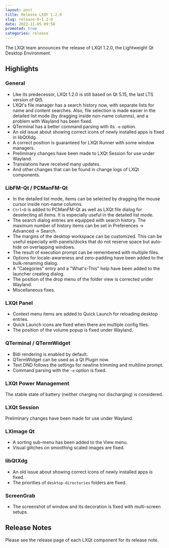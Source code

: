 ```yaml
---
layout: post
title: Release LXQt 1.2.0
slug: release-0-1.2-0
date: 2022-11-05 09:50
promoted: true
categories: release
---
```


The LXQt team announces the release of LXQt 1.2.0, the Lightweight Qt Desktop Environment.

## Highlights

### General

 * Like its predecessor, LXQt 1.2.0 is still based on Qt 5.15, the last LTS version of Qt5.
 * LXQt's file manager has a search history now, with separate lists for name and content searches. Also, file selection is made easier in the detailed list mode (by dragging inside non-name columns), and a problem with Wayland has been fixed.
 * QTerminal has a better command parsing with its `-e` option.
 * An old issue about showing correct icons of newly installed apps is fixed in libQtXdg.
 * A correct position is guaranteed for LXQt Runner with some window managers.
 * Preliminary changes have been made to LXQt Session for use under Wayland.
 * Translations have received many updates.
 * And other changes that can be found in change logs of LXQt components.

### LibFM-Qt / PCManFM-Qt

 * In the detailed list mode, items can be selected by dragging the mouse cursor inside non-name columns.
 * `Ctrl+D` is added to PCManFM-Qt as well as LXQt file dialog for deselecting all items. It is especially useful in the detailed list mode.
 * The search dialog entries are equipped with search history. The maximum number of history items can be set in Preferences → Advanced → Search.
 * The margins of the desktop workspace can be customized. This can be useful especially with panels/docks that do not reserve space but auto-hide on overlapping windows.
 * The result of execution prompt can be remembered with multiple files.
 * Options for locale-awareness and zero-padding have been added to the bulk-renaming dialog.
 * A "Categories" entry and a "What's-This" help have been added to the launcher creating dialog.
 * The position of the drop menu of the folder view is corrected under Wayland.
 * Miscellaneous fixes.

### LXQt Panel

 * Context menu items are added to Quick Launch for reloading desktop entries.
 * Quick Launch icons are fixed when there are multiple config files.
 * The position of the volume popup is fixed under Wayland.

### QTerminal / QTermWidget

 * Bidi rendering is enabled by default.
 * QTermWidget can be used as a Qt Plugin now.
 * Text DND follows the settings for newline trimming and multiline prompt.
 * Command parsing with the `-e` option is fixed.

### LXQt Power Management

The stable state of battery (neither charging nor discharging) is considered.

### LXQt Session

Preliminary changes have been made for use under Wayland.

### LXImage Qt

 * A sorting sub-menu has been added to the View menu.
 * Visual glitches on smoothing scaled images are fixed.

### libQtXdg

 * An old issue about showing correct icons of newly installed apps is fixed.
 * The priorities of `desktop-directories` folders are fixed.

### ScreenGrab

 * The screenshot of window and its decoration is fixed with multi-screen setups.

## Release Notes

Please see the release page of each LXQt component for its release note.
